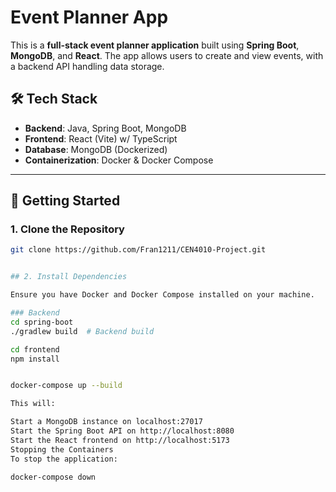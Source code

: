 # Event Planner App

This is a **full-stack event planner application** built using **Spring Boot**, **MongoDB**, and **React**. The app allows users to create and view events, with a backend API handling data storage.

## 🛠️ Tech Stack

- **Backend**: Java, Spring Boot, MongoDB
- **Frontend**: React (Vite) w/ TypeScript
- **Database**: MongoDB (Dockerized)
- **Containerization**: Docker & Docker Compose

---

## 🚀 Getting Started

### **1. Clone the Repository**

```sh
git clone https://github.com/Fran1211/CEN4010-Project.git


## 2. Install Dependencies

Ensure you have Docker and Docker Compose installed on your machine.

### Backend
cd spring-boot
./gradlew build  # Backend build

cd frontend
npm install


docker-compose up --build

This will:

Start a MongoDB instance on localhost:27017
Start the Spring Boot API on http://localhost:8080
Start the React frontend on http://localhost:5173
Stopping the Containers
To stop the application:

docker-compose down







